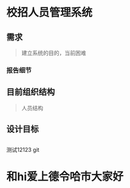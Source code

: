 # 校招人员管理系统

## 需求
> 建立系统的目的，当前困难
### 报告细节

## 目前组织结构
> 人员结构

## 设计目标

## 


测试12123
git


# 和hi爱上德令哈市大家好

